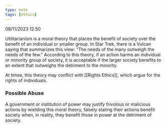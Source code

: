 ```yaml
---
type: note
tags: [ethics]
---
```

09/11/2023 12:50

  

Utilitarianism is a moral theory that places the benefit of society over the benefit of an individual or smaller group. In Star Trek, there is a Vulcan saying that summarizes this view: "The needs of the many outweigh the needs of the few." According to this theory, if an action harms an individual or minority group of society, it is acceptable if the larger society benefits to an extent that outweighs the detriment to the minority. 

At times, this theory may conflict with [[Rights Ethics]], which argue for the rights of individuals.

### Possible Abuse
A government or institution of power may justify frivolous or malicious actions by wielding this moral theory, falsely stating their actions benefit society when, in reality, they benefit those in power at the detriment of society. 